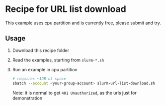 # Recipe for URL list download

This example uses cpu partition and is currently free, please submit and try.

## Usage

1. Download this recipe folder

2. Read the examples, starting from `slurm-*.sh`

3. Run an example in cpu partition

    ```bash
    # requires ~1GB of space
    sbatch --account <your-group-account> slurm-url-list-download.sh
    ```

    Note: it is normal to get `401 Unauthorized`, as the urls just for demonstration